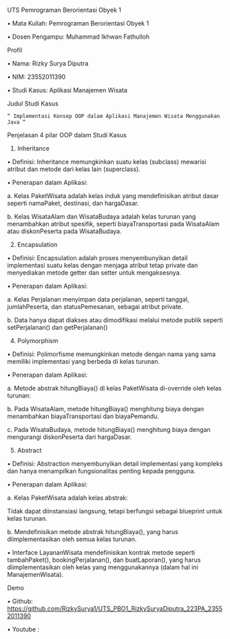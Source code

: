 UTS Pemrograman Berorientasi Obyek 1

•	Mata Kuliah: Pemrograman Berorientasi Obyek 1

•	Dosen Pengampu: Muhammad Ikhwan Fathulloh

Profil

•	Nama: Rizky Surya Diputra

•	NIM: 23552011390

•	Studi Kasus: Aplikasi Manajemen Wisata

Judul Studi Kasus

	“ Implementasi Konsep OOP dalam Aplikasi Manajemen Wisata Menggunakan Java “

Penjelasan 4 pilar OOP dalam Studi Kasus

1.	Inheritance
   
•	Definisi: Inheritance memungkinkan suatu kelas (subclass) mewarisi atribut dan metode dari kelas lain (superclass).

•	Penerapan dalam Aplikasi:

a.	Kelas PaketWisata adalah kelas induk yang mendefinisikan atribut dasar seperti namaPaket, destinasi, dan hargaDasar.

b.	Kelas WisataAlam dan WisataBudaya adalah kelas turunan yang menambahkan atribut spesifik, seperti biayaTransportasi pada WisataAlam atau diskonPeserta pada WisataBudaya.

2.	Encapsulation
   
•	Definisi: Encapsulation adalah proses menyembunyikan detail implementasi suatu kelas dengan menjaga atribut tetap private dan menyediakan metode getter dan setter untuk mengaksesnya.

•	Penerapan dalam Aplikasi:

a.	Kelas Perjalanan menyimpan data perjalanan, seperti tanggal, jumlahPeserta, dan statusPemesanan, sebagai atribut private.

b.	Data hanya dapat diakses atau dimodifikasi melalui metode publik seperti setPerjalanan() dan getPerjalanan()

4.	Polymorphism
   
•	Definisi: Polimorfisme memungkinkan metode dengan nama yang sama memiliki implementasi yang berbeda di kelas turunan.

•	Penerapan dalam Aplikasi:

a.	Metode abstrak hitungBiaya() di kelas PaketWisata di-override oleh kelas turunan:

b.	Pada WisataAlam, metode hitungBiaya() menghitung biaya dengan menambahkan biayaTransportasi dan biayaPemandu.

c.	Pada WisataBudaya, metode hitungBiaya() menghitung biaya dengan mengurangi diskonPeserta dari hargaDasar.

5.	Abstract
   
•	Definisi: Abstraction menyembunyikan detail implementasi yang kompleks dan hanya menampilkan fungsionalitas penting kepada pengguna.

•	Penerapan dalam Aplikasi:

a.	Kelas PaketWisata adalah kelas abstrak:

Tidak dapat diinstansiasi langsung, tetapi berfungsi sebagai blueprint untuk kelas turunan.

b.	Mendefinisikan metode abstrak hitungBiaya(), yang harus diimplementasikan oleh semua kelas turunan.

•	Interface LayananWisata mendefinisikan kontrak metode seperti tambahPaket(), bookingPerjalanan(), dan buatLaporan(), yang harus diimplementasikan oleh kelas yang menggunakannya (dalam hal ini ManajemenWisata).

Demo

•	Github: https://github.com/RizkySurya1/UTS_PBO1_RizkySuryaDiputra_223PA_23552011390

•	Youtube : 
